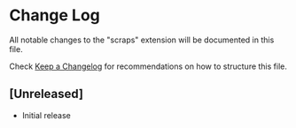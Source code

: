 # Change Log

All notable changes to the "scraps" extension will be documented in this file.

Check [Keep a Changelog](http://keepachangelog.com/) for recommendations on how to structure this file.

## [Unreleased]

- Initial release